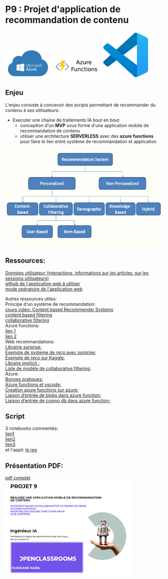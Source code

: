 # P9 : Projet d'application de recommandation de contenu  
<img src="/img/azure.png" width="150"> <img src="/img/azf.png" width="150"> <img src="/img/vsc.png" width="150">   

## Enjeu   
L'enjeu consiste à concevoir des scripts permettant de recommander du contenu à ses utilisateurs:  
* Executer une chaine de traitements IA bout en bout
	* conception d'un **MVP** sous forme d'une application mobile de recommandation de contenu  
	* utiliser une architecture **SERVERLESS** avec des **azure functions** pour faire le lien entre système de recommandation et application  

<img src="/img/reco.png" width="800">

## Ressources:  
[Données utilisateur (interactions, informations sur les articles, sur les sessions utilisateurs) ](https://s3-eu-west-1.amazonaws.com/static.oc-static.com/prod/courses/files/AI+Engineer/Project+9+-+R%C3%A9alisez+une+application+mobile+de+recommandation+de+contenu/news-portal-user-interactions-by-globocom.zip)  
[github de l'application web à utiliser](https://github.com/OpenClassrooms-Student-Center/bookshelf)     
[mode opératoire de l'application web](https://s3.eu-west-1.amazonaws.com/course.oc-static.com/projects/Ing%C3%A9nieur_IA_P9/Mode+ope%CC%81ratoire+test+Azure+function_V1.1.docx.pdf)           
  
Autres ressources utiles:  
Principe d'un système de recommandation:  
[cours video: Content based Recommender Systems](https://www.youtube.com/watch?v=YMZmLx-AUvY)  
[content based filtering](https://heartbeat.fritz.ai/recommender-systems-with-python-part-i-content-based-filtering-5df4940bd831)  
[collaborative filtering](https://realpython.com/build-recommendation-engine-collaborative-filtering/)  
Azure functions:  
[lien 1](https://www.youtube.com/watch?v=coT4IlGQLCw&list=PLbl2SbVIi-Wo2W81Jyqlv5B375W_EcUsj)  
[lien 2](https://www.youtube.com/watch?v=9RLbuEnW-6g&list=PLbl2SbVIi-Wo2W81Jyqlv5B375W_EcUsj&index=13)  
Web recommandations:  
[Librairie surprise:](https://surprise.readthedocs.io/)  
[Exemple de systeme de reco avec surprise:](https://medium.com/hacktive-devs/recommender-system-made-easy-with-scikit-surprise-569cbb689824)  
[Exemple de reco sur Kaggle:](https://www.kaggle.com/gspmoreira/recommender-systems-in-python-101)  
[Libraire implicit :](https://github.com/benfred/implicit)  
[Liste de modèle de collaborative filtering:](https://github.com/microsoft/recommenders)  
Azure:  
[Bonnes pratiques:](https://s3.eu-west-1.amazonaws.com/course.oc-static.com/projects/Ing%C3%A9nieur_IA_P1/Bonnes_pratiques_consmmation_Azure.pdf)  
[Azure functions et vscode:]( https://docs.microsoft.com/fr-fr/azure/azure-functions/create-first-function-vs-code-python)  
[Creation azure functions sur azure:]( https://docs.microsoft.com/fr-fr/learn/modules/create-serverless-logic-with-azure-functions/)  
[Liaison d’entrée de blobs dans azure function:]( https://docs.microsoft.com/fr-fr/azure/azure-functions/functions-bindings-storage-blob-input?tabs=python)  
[Liaison d’entrée de cosmo db dans azure function:]( https://docs.microsoft.com/fr-fr/azure/azure-functions/functions-bindings-cosmosdb-v2-input?tabs=python)  
 

## Script
3 notebooks commentés:     
[lien1](/P9_v0.2.ipynb)  
[lien2](/P9_v0.3_wblob.ipynb)  
[lien3](/P9_v0.4_wcosmodb.ipynb)  
et l'appli:
[le rep](/P9_v1)  
  
## Présentation PDF:  
[pdf complet](/P9.pdf)  
<img src="/img/P9%20pres.png" height="300">  

 

